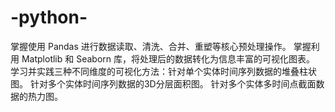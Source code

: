 # -python-
掌握使用 Pandas 进行数据读取、清洗、合并、重塑等核心预处理操作。 掌握利用 Matplotlib 和 Seaborn 库，将处理后的数据转化为信息丰富的可视化图表。 学习并实践三种不同维度的可视化方法：针对单个实体时间序列数据的堆叠柱状图。 针对多个实体时间序列数据的3D分层面积图。 针对多个实体多时间点截面数据的热力图。 
